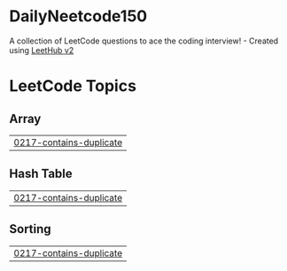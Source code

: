 # DailyNeetcode150
A collection of LeetCode questions to ace the coding interview! - Created using [LeetHub v2](https://github.com/arunbhardwaj/LeetHub-2.0)

<!---LeetCode Topics Start-->
# LeetCode Topics
## Array
|  |
| ------- |
| [0217-contains-duplicate](https://github.com/apramm/DailyNeetcode150/tree/master/0217-contains-duplicate) |
## Hash Table
|  |
| ------- |
| [0217-contains-duplicate](https://github.com/apramm/DailyNeetcode150/tree/master/0217-contains-duplicate) |
## Sorting
|  |
| ------- |
| [0217-contains-duplicate](https://github.com/apramm/DailyNeetcode150/tree/master/0217-contains-duplicate) |
<!---LeetCode Topics End-->
